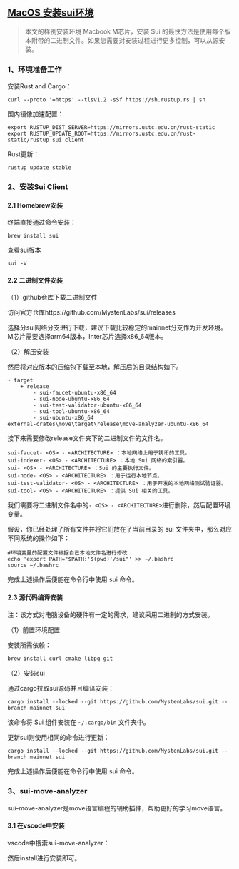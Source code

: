 ## [MacOS 安装sui环境](https://docs.sui.io/guides/developer/getting-started/sui-install)

> 本文的样例安装环境 Macbook M芯片，安装 Sui 的最快方法是使用每个版本附带的二进制文件。如果您需要对安装过程进行更多控制，可以从源安装。

### 1、环境准备工作

安装Rust and Cargo：

```
curl --proto '=https' --tlsv1.2 -sSf https://sh.rustup.rs | sh
```

国内镜像加速配置：

```
export RUSTUP_DIST_SERVER=https://mirrors.ustc.edu.cn/rust-static
export RUSTUP_UPDATE_ROOT=https://mirrors.ustc.edu.cn/rust-static/rustup sui client
```

Rust更新：

```
rustup update stable
```

### 2、安装Sui Client

#### 2.1 Homebrew安装

终端直接通过命令安装：

```
brew install sui
```

查看sui版本

```
sui -V
```

#### 2.2 二进制文件安装

（1）github仓库下载二进制文件

访问官方仓库https://github.com/MystenLabs/sui/releases

选择分sui网络分支进行下载，建议下载比较稳定的mainnet分支作为开发环境。M芯片需要选择arm64版本，Inter芯片选择x86_64版本。

（2）解压安装

然后将对应版本的压缩包下载至本地，解压后的目录结构如下。

```
+ target 
	+ release   
		- sui-faucet-ubuntu-x86_64   
		- sui-node-ubuntu-x86_64   
		- sui-test-validator-ubuntu-x86_64   
		- sui-tool-ubuntu-x86_64   
		- sui-ubuntu-x86_64
external-crates\move\target\release\move-analyzer-ubuntu-x86_64
```

接下来需要修改release文件夹下的二进制文件的文件名。

```
sui-faucet- <OS> - <ARCHITECTURE> ：本地网络上用于铸币的工具。
sui-indexer- <OS> - <ARCHITECTURE> ：本地 Sui 网络的索引器。
sui- <OS> - <ARCHITECTURE> ：Sui 的主要执行文件。
sui-node- <OS> - <ARCHITECTURE> ：用于运行本地节点。
sui-test-validator- <OS> - <ARCHITECTURE> ：用于开发的本地网络测试验证器。
sui-tool- <OS> - <ARCHITECTURE> ：提供 Sui 相关的工具。
```

我们需要将二进制文件名中的`- <OS> - <ARCHITECTURE>`进行删除，然后配置环境变量。

假设，你已经处理了所有文件并将它们放在了当前目录的 sui 文件夹中，那么对应不同系统的操作如下：

```
#环境变量的配置文件根据自己本地文件名进行修改
echo 'export PATH="$PATH:'$(pwd)'/sui"' >> ~/.bashrc
source ~/.bashrc
```

完成上述操作后便能在命令行中使用 sui 命令。

#### 2.3 源代码编译安装

注：该方式对电脑设备的硬件有一定的需求，建议采用二进制的方式安装。

（1）前置环境配置

安装所需依赖：

```bash
brew install curl cmake libpq git
```

（2）安装sui

通过cargo拉取sui源码并且编译安装：

```
cargo install --locked --git https://github.com/MystenLabs/sui.git --branch mainnet sui
```

 该命令将 Sui 组件安装在 `~/.cargo/bin` 文件夹中。

更新sui则使用相同的命令进行更新：

```
cargo install --locked --git https://github.com/MystenLabs/sui.git --branch mainnet sui
```

完成上述操作后便能在命令行中使用 sui 命令。

### 3、sui-move-analyzer

sui-move-analyzer是move语言编程的辅助插件，帮助更好的学习move语言。

#### 3.1 在vscode中安装

vscode中搜索sui-move-analyzer：

然后install进行安装即可。
